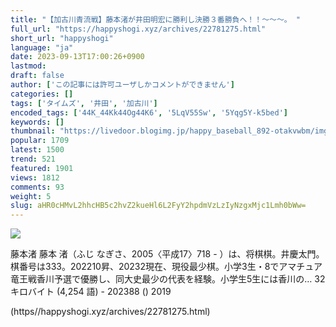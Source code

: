 ```yaml
---
title: "【加古川青流戦】藤本渚が井田明宏に勝利し決勝３番勝負へ！！～～～。 "
full_url: "https://happyshogi.xyz/archives/22781275.html"
short_url: "happyshogi"
language: "ja"
date: 2023-09-13T17:00:26+0900
lastmod: 
draft: false
author: ['この記事には許可ユーザしかコメントができません']
categories: []
tags: ['タイムズ', '井田', '加古川']
encoded_tags: ['44K_44Kk44Og44K6', '5LqV55Sw', '5Yqg5Y-k5bed']
keywords: []
thumbnail: "https://livedoor.blogimg.jp/happy_baseball_892-otakvwbm/imgs/d/c/dcb8d534-s.jpg"
popular: 1709
latest: 1500
trend: 521
featured: 1901
views: 1812
comments: 93
weight: 5
slug: aHR0cHMvL2hhcHB5c2hvZ2kueHl6L2FyY2hpdmVzLzIyNzgxMjc1Lmh0bWw=
---
```


![](https://livedoor.blogimg.jp/happy_baseball_892-otakvwbm/imgs/d/c/dcb8d534-s.jpg)

藤本渚 藤本 渚（ふじ なぎさ、2005〈平成17〉718 - ）は、将棋棋。井慶太門。棋番号は333。202210昇、20232現在、現役最少棋。小学3生・8でアマチュア竜王戦香川予選で優勝し、同大史最少の代表を経験。小学生5生には香川の… 32キロバイト (4,254 語) - 202388 () 2019

(https//happyshogi.xyz/archives/22781275.html)
